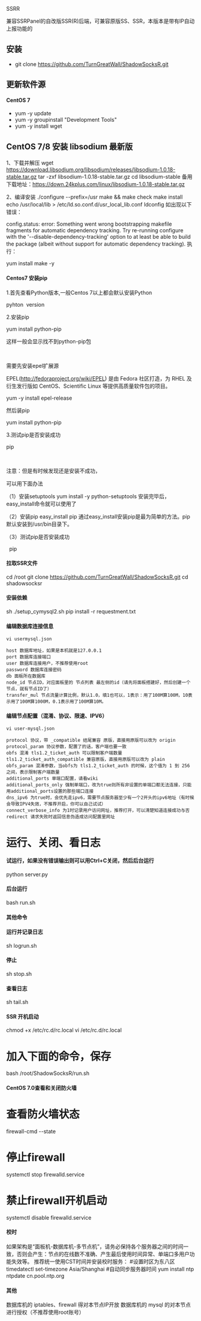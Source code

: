 SSRR

兼容SSRPanel的自改版SSR(R)后端，可兼容原版SS、SSR，本版本是带有IP自动上报功能的

## 安装
- git clone https://github.com/TurnGreatWall/ShadowSocksR.git

## 更新软件源
#### CentOS 7
- yum -y update
- yum -y groupinstall "Development Tools"
- yum -y install wget


## CentOS 7/8 安装 libsodium 最新版
#### 

1、下载并解压
wget https://download.libsodium.org/libsodium/releases/libsodium-1.0.18-stable.tar.gz
tar -zxf libsodium-1.0.18-stable.tar.gz
cd libsodium-stable
备用下载地址：https://down.24kplus.com/linux/libsodium-1.0.18-stable.tar.gz

2、编译安装
./configure --prefix=/usr
make && make check
make install
echo /usr/local/lib > /etc/ld.so.conf.d/usr_local_lib.conf
ldconfig
如出现以下错误：

config.status: error: Something went wrong bootstrapping makefile fragments
     for automatic dependency tracking.  Try re-running configure with the
     '--disable-dependency-tracking' option to at least be able to build
     the package (albeit without support for automatic dependency tracking). 
执行：

yum install make -y

#### Centos7 安装pip

1.首先查看Python版本,一般Centos 7以上都会默认安装Python

pyhton  version

2.安装pip

yum install python-pip

这样一般会显示找不到python-pip包

 

需要先安装epel扩展源

EPEL(http://fedoraproject.org/wiki/EPEL) 是由 Fedora 社区打造，为 RHEL 及衍生发行版如 CentOS、Scientific Linux 等提供高质量软件包的项目。

yum -y install epel-release

然后装pip

yum install python-pip

3.测试pip是否安装成功

pip

 

注意：但是有时候发现还是安装不成功，

可以用下面办法

（1）安装setuptools
  yum install -y python-setuptools
安装完毕后，easy_install命令就可以使用了

（2）安装pip
  easy_install pip
通过easy_install安装pip是最为简单的方法。pip默认安装到/usr/bin目录下。

（3）测试pip是否安装成功

  pip



#### 拉取SSR文件

cd /root
git clone https://github.com/TurnGreatWall/ShadowSocksR.git
cd shadowsocksr



#### 安装依赖

sh ./setup_cymysql2.sh
pip install -r requestment.txt



#### 编辑数据库连接信息

    vi usermysql.json

    host 数据库地址，如果是本机就是127.0.0.1
    port 数据库连接端口
    user 数据库连接用户，不推荐使用root
    password 数据库连接密码
    db 面板所在数据库
    node_id 节点ID，对应面板里的 节点列表 最左侧的id（请先将面板搭建好，然后创建一个节点，就有节点ID了）
    transfer_mul 节点流量计算比例，默认1.0，填1也可以，1表示：用了100M算100M，10表示用了100M算1000M，0.1表示用了100M算10M。
    
    
    
#### 编辑节点配置（混淆、协议、限速、IPV6）

    vi user-mysql.json

    protocol 协议，带 _compatible 结尾兼容 原版，直接用原版可以改为 origin
    protocol_param 协议参数，配置了的话，客户端也要一致
    obfs 混淆 tls1.2_ticket_auth 可以限制客户端数量 tls1.2_ticket_auth_compatible 兼容原版，直接用原版可以改为 plain
    obfs_param 混淆参数，当obfs为 tls1.2_ticket_auth 的时候，这个值为 1 到 256 之间，表示限制客户端数量
    additional_ports 单端口配置，请看wiki
    additional_ports_only 强制单端口，改为true则所有非设置的单端口都无法连接，只能用additional_ports设置的那些端口连接
    dns_ipv6 为true时，会优先走ipv6，需要节点服务器至少有一个2开头的ipv6地址（有时候会导致IPV4失效，不推荐开启，你可以自己试试）
    connect_verbose_info 为1时记录用户访问网址，推荐打开，可以清楚知道连接成功与否
    redirect 请求失败时返回信息伪造成访问配置里网址



# 运行、关闭、看日志

#### 试运行，如果没有错误输出则可以用Ctrl+C关闭，然后后台运行
python server.py
 
#### 后台运行
bash run.sh
 
#### 其他命令
#### 运行并记录日志
sh logrun.sh
#### 停止
sh stop.sh
#### 查看日志
sh tail.sh


#### SSR 开机启动
chmod +x /etc/rc.d/rc.local
vi /etc/rc.d/rc.local
 
# 加入下面的命令，保存
bash /root/ShadowSocksR/run.sh


#### CentOS 7.0查看和关闭防火墙

# 查看防火墙状态

firewall-cmd --state

# 停止firewall

systemctl stop firewalld.service

# 禁止firewall开机启动

systemctl disable firewalld.service 



#### 校时
如果架构是“面板机-数据库机-多节点机”，请务必保持各个服务器之间的时间一致，否则会产生：节点的在线数不准确、产生最后使用时间异常、单端口多用户功能失效等。
推荐统一使用CST时间并安装校时服务：
#设置时区为东八区
timedatectl set-timezone Asia/Shanghai
#自动同步服务器时间
yum install ntp
ntpdate cn.pool.ntp.org

#### 其他

数据库机的 iptables、firewall 得对本节点IP开放
数据库机的 mysql 的对本节点进行授权（不推荐使用root账号）

